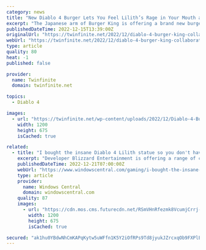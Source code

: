 ```yaml
---
category: news
title: "New Diablo 4 Burger Lets You Feel Lilith’s Rage in Your Mouth at Japan’s Burger King"
excerpt: "The Japanese arm of Burger King is offering a brand new burger inspired by Diablo 4's Lilith to celebrate the release date."
publishedDateTime: 2022-12-15T13:39:00Z
originalUrl: "https://twinfinite.net/2022/12/diablo-4-burger-king-collaboration/"
webUrl: "https://twinfinite.net/2022/12/diablo-4-burger-king-collaboration/"
type: article
quality: 80
heat: -1
published: false

provider:
  name: Twinfinite
  domain: twinfinite.net

topics:
  - Diablo 4

images:
  - url: "https://twinfinite.net/wp-content/uploads/2022/12/Diablo-4-Burger-King-Japan-5.jpg"
    width: 1200
    height: 675
    isCached: true

related:
  - title: "I bought the insane Diablo 4 Lilith statue so you don't have to"
    excerpt: "Developer Blizzard Entertainment is offering a range of convoluted Diablo 4 preorder bonuses and differing editions as is probably expected, with a wide variety of cosmetic items ..."
    publishedDateTime: 2022-12-21T07:00:00Z
    webUrl: "https://www.windowscentral.com/gaming/i-bought-the-insane-diablo-4-lilith-statue-so-you-dont-have-to"
    type: article
    provider:
      name: Windows Central
      domain: windowscentral.com
    quality: 87
    images:
      - url: "https://cdn.mos.cms.futurecdn.net/RSmVHnRfezmk8VcumjCrrj-1200-80.jpg"
        width: 1200
        height: 675
        isCached: true

secured: "ak1hu0YBdwNhCmKAPqKytw5uWFfn1K5Y2iOfRPs9Td8jyukJZrcxqOb9FXPlE0zeZVhhQpHLd5BASXFM3LTw/KcY7+O5PLMNKq/2ROpZt06ZGB17N6o/jQWVSElIpbBIRv6Y2uJGfjtRSFmXa5v/839c4yo+wAfUcIx/91tE2gGuCLyx056W86JK4unpcw9vEjsqU4x4QqlK6eobX9iaLC5XohXe0dL5Fq5RsKJIDypge8Sb7pgyL4vQ1HgNE5wa8yzUsvNpbZS/DCWp+BOT0rQZsQGGNKC6JZ6Yhxox0Ms5mQ2QMO7iY5o429mvIETd6FBAYykcU/L6Uy//ryGv+07gvcFssZoFFQRBg8mh5I4=;WsqFcJ1K2Edcvo9iQskwMg=="
---
```


